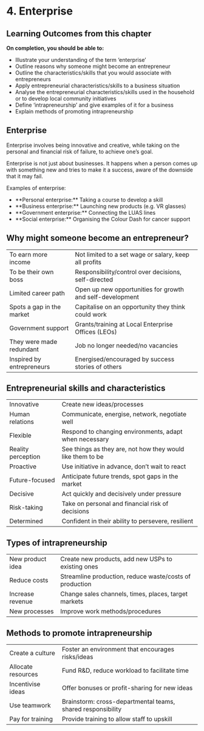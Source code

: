 # 4. Enterprise

## Learning Outcomes from this chapter

**On completion, you should be able to:**
- Illustrate your understanding of the term ‘enterprise’
- Outline reasons why someone might become an entrepreneur
- Outline the characteristics/skills that you would associate with entrepreneurs    
- Apply entrepreneurial characteristics/skills to a business situation
- Analyse the entrepreneurial characteristics/skills used in the household or to develop local community initiatives
- Define ‘intrapreneurship’ and give examples of it for a business
- Explain methods of promoting intrapreneurship

## Enterprise

Enterprise involves being <!--c1::-->innovative and creative<!--}-->, while taking on the personal and financial <!--c2::-->risk of failure<!--}-->, to achieve one’s goal.

Enterprise is not just about <!--c3::-->businesses<!--}-->. It happens when a person comes up with <!--c4::-->something new<!--}--> and tries to make it a <!--c5::-->success<!--}-->, aware of the <!--c6::-->downside that it may fail<!--}-->. 

Examples of enterprise:
- <!--c7::-->**Personal<!--}--> enterprise:** Taking a course to <!--c8::-->develop a skill<!--}-->
- <!--c9::-->**Business<!--}--> enterprise:** Launching new <!--c10::-->products<!--}--> (e.g. VR glasses)
- <!--c11::-->**Government<!--}--> enterprise:** <!--c12::-->Connecting<!--}--> the LUAS lines
- <!--c13::-->**Social<!--}--> enterprise:** Organising the <!--c14::-->Colour Dash for cancer support<!--}-->

<!--card-->

## Why might someone become an entrepreneur?

| | |
|-|-|
| To earn <!--c1::-->more income<!--}--> | Not limited to a set <!--c2::-->wage or salary<!--}-->, keep all <!--c3::-->profits<!--}--> |
| To be their own <!--c4::-->boss<!--}--> | Responsibility/control over <!--c5::-->decisions<!--}-->, <!--c6::-->self-directed<!--}--> |
| Limited <!--c7::-->career path<!--}--> | Open up new <!--c8::-->opportunities<!--}--> for <!--c9::-->growth<!--}--> and <!--c9::-->self-development<!--}--> |
| Spots a <!--c10::-->gap in the market<!--}--> | <!--c11::-->Capitalise<!--}--> on an opportunity they think could work |
| <!--c12::-->Government<!--}--> support | Grants/training at <!--c13::-->Local Enterprise Offices (LEOs)<!--}--> |
| They were made <!--c14::-->redundant<!--}--> | Job <!--c15::-->no longer needed<!--}-->/<!--c16::-->no vacancies<!--}--> |
| Inspired by <!--c17::-->entrepreneurs<!--}--> | <!--c18::-->Energised/encouraged<!--}--> by success <!--c19::-->stories of others<!--}--> |

<!--card-->

## Entrepreneurial skills and characteristics

| | |
|-|-|
| <!--c1::-->Innovative<!--}--> | Create new <!--c2::-->ideas/processes<!--}--> |
| <!--c3::-->Human relations<!--}--> | Communicate, <!--c4::-->energise<!--}-->, network, <!--c5::-->negotiate well<!--}--> |
| <!--c6::-->Flexible<!--}--> | Respond to <!--c7::-->changing environments<!--}-->, <!--c8::-->adapt when necessary<!--}--> |
| Reality perception | See things as they are, not how they would like them to be |
| Proactive | Use initiative in advance, don’t wait to react |
| Future-focused | Anticipate future trends, spot gaps in the market |
| Decisive | Act quickly and decisively under pressure |
| Risk-taking | Take on personal and financial risk of decisions |
| Determined | Confident in their ability to persevere, resilient |

<!--card-->

## Types of intrapreneurship

| | |
|-|-|
| New product idea | Create new products, add new USPs to existing ones |
| Reduce costs | Streamline production, reduce waste/costs of production |
| Increase revenue | Change sales channels, times, places, target markets |
| New processes | Improve work methods/procedures |

<!--card-->

## Methods to promote intrapreneurship

| | |
|-|-|
| Create a culture | Foster an environment that encourages risks/ideas |
| Allocate resources | Fund R&D, reduce workload to facilitate time |
| Incentivise ideas | Offer bonuses or profit-sharing for new ideas |
| Use teamwork | Brainstorm: cross-departmental teams, shared responsibility |
| Pay for training | Provide training to allow staff to upskill  |
